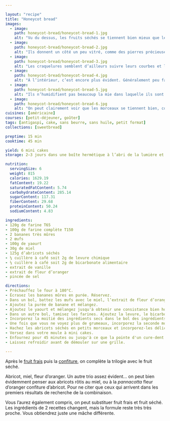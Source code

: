 ```yaml
---

layout: "recipe"
title: "Honeycot bread"
images:
  - image:
    path: honeycot-bread/honeycot-bread-1.jpg
    alt: "Vu du dessus, les fruits séchés se tiennent bien mieux que les frais à la cuisson."
  - image:
    path: honeycot-bread/honeycot-bread-2.jpg
    alt: "Ils donnent un côté un peu vitré, comme des pierres précieuses qui viennent garnir le bread."
  - image:
    path: honeycot-bread/honeycot-bread-3.jpg
    alt: "Les craquelures semblent d’ailleurs suivre leurs courbes et lignes droites."
  - image:
    path: honeycot-bread/honeycot-bread-4.jpg
    alt: "À l’intérieur, c’est encore plus évident. Généralement peu faciles à repérer, les morceaux d’abricot sont brillants et clairement visibles."
  - image:
    path: honeycot-bread/honeycot-bread-5.jpg
    alt: "Ils n’humidifient pas beaucoup la mie dans laquelle ils sont lovés. Ils gardent leur sucré intense."
  - image:
    path: honeycot-bread/honeycot-bread-6.jpg
    alt: "On peut clairement voir que les morceaux se tiennent bien, comme des pierres dans une roche."
cuisines: [américaine]
courses: [petit-déjeuner, goûter]
tags: [antigaspi, cake, sans beurre, sans huile, petit format]
collections: [sweetbread]

preptime: 15 min
cooktime: 45 min

yield: 6 mini cakes
storage: 2–3 jours dans une boîte hermétique à l’abri de la lumière et de la chaleur. 5 jours au frigo. 2 mois au congélateur.

nutrition:
  servingSize: 6
  weight: 815
  calories: 1629.19
  fatContent: 19.22
  saturatedFatContent: 5.74
  carbohydrateContent: 285.14
  sugarContent: 117.31
  fiberContent: 29.68
  proteinContent: 50.24
  sodiumContent: 4.83

ingredients:
- 120g de farine T65
- 100g de farine complète T150
- 2 bananes très mûres
- 2 œufs
- 100g de yaourt
- 30g de miel
- 125g d’abricots séchés
- ¼ cuillère à café soit 2g de levure chimique
- ¼ cuillère à café soit 2g de bicarbonate alimentaire
- extrait de vanille
- extrait de fleur d’oranger
- pincée de sel

directions:
- Préchauffez le four à 180°C.
- Écrasez les bananes mûres en purée. Réservez.
- Dans un bol, battez les œufs avec le miel, l’extrait de fleur d’oranger, et l'extrait de vanille. 
- Ajoutez la purée de banane et mélangez.
- Ajoutez le yaourt et mélangez jusqu'à obtenir une consistance bien homogène.
- Dans un autre bol, tamisez les farines. Ajoutez la levure, le bicarbonate et le sel. Mélangez. 
- Incorporez la moitié des ingrédients secs dans le bol des ingrédients humides à la maryse. 
- Une fois que vous ne voyez plus de grumeaux, incorporez la seconde moitié. Réservez. 
- Hachez les abricots séchés en petits morceaux et incorporez-les délicatement à la pâte.
- Versez dans votre moule à mini cakes. 
- Enfournez pour 45 minutes ou jusqu'à ce que la pointe d'un cure-dent ressorte sèche. 
- Laissez refroidir avant de démouler sur une grille. 

---
```


Après le [fruit frais](apricot-bread.html) puis la [confiture](herbs-apricot-bread.html), on complète la trilogie avec le fruit séché.

Abricot, miel, fleur d’oranger. Un autre trio assez évident… on peut bien évidemment penser aux abricots rôtis au miel, ou à la <i lang="it">pannacotta</i> fleur d’oranger confiture d’abricot. Pour ne citer que ceux qui arrivent dans les premiers résultats de recherche de la combinaison.

Vous l’aurez également compris, on peut substituer fruit frais et fruit séché. Les ingrédients de 2 recettes changent, mais la formule reste très très proche. Vous obtiendrez juste une mâche différente.